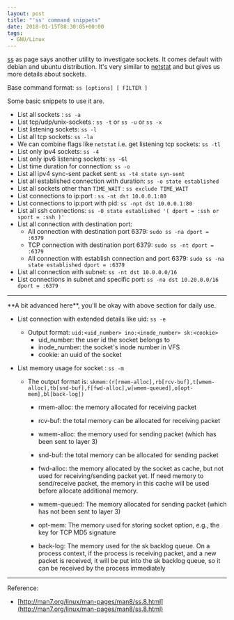 ```yaml
---
layout: post
title: "'ss' command snippets"
date: 2018-01-15T08:30:05+00:00
tags:
 - GNU/Linux
---
```



[ss](http://man7.org/linux/man-pages/man8/ss.8.html) as page says another utility to investigate sockets. It comes default with debian and ubuntu distribution. It's very similar to [netstat](http://man7.org/linux/man-pages/man8/netstat.8.html) and but gives us more details about sockets.


Base command format: `ss [options] [ FILTER ]`

Some basic snippets to use it are.


* List all sockets : `ss -a`
* List tcp/udp/unix-sockets : `ss -t` or `ss -u` or `ss -x`
* List listening sockets: `ss -l`
* List all tcp sockets: `ss -la`
* We can combine flags like `netstat` i.e. get listening tcp sockets:  `ss -tl`
* List only ipv4 sockets: `ss -4`
* List only ipv6 listening sockets: `ss -6l`
* List time duration for connection: `ss -o`
* List all ipv4 sync-sent packet sent: `ss -t4 state syn-sent`
* List all established connection with duration: `ss -o state established`
* List all sockets other than `TIME_WAIT` : `ss exclude TIME_WAIT`
* List connections to ip:port : `ss -nt dst 10.0.0.1:80`
* List connections to ip:port with pid: `ss -npt dst 10.0.0.1:80`
* List all ssh connections: `ss -0 state established '( dport = :ssh or sport = :ssh )'`
* List all connection with destination port: 
    * All connection with destination port 6379: `sudo ss -na dport = :6379`
    * TCP connection with destination port 6379: `sudo ss -nt dport = :6379`
    * All connection with establish connection and port 6379: `sudo ss -na state established dport = :6379`
* List all connection with subnet: `ss -nt dst 10.0.0.0/16`
* List connections in subnet and specific port: `ss -na dst 10.20.0.0/16 dport = :6379`

<hr/>
**A bit advanced here**, you'll be okay with above section for daily use.

* List connection with extended details like uid: `ss -e`
    * Output format: `uid:<uid_number> ino:<inode_number> sk:<cookie>`
        * uid_number: the user id the socket belongs to
        * inode_number: the socket's inode number in VFS
        * cookie:  an uuid of the socket

* List memory usage for socket :  `ss -m`
    * The output format is: `skmem:(r[rmem-alloc],rb[rcv-buf],t[wmem-alloc],tb[snd-buf],f[fwd-alloc],w[wmem-queued],o[opt-mem],bl[back-log])`

        * rmem-alloc: the memory allocated for receiving packet

        * rcv-buf: the total memory can be allocated for receiving packet

        * wmem-alloc: the memory used for sending packet (which has been sent
         to layer 3)

        * snd-buf: the total memory can be allocated for sending packet

        * fwd-alloc: the memory allocated by the socket as cache, but not
         used for receiving/sending packet yet. If need memory
         to send/receive packet, the memory in this cache will
         be used before allocate additional memory.

        * wmem-queued: The memory allocated for sending packet (which has not
         been sent to layer 3)

        * opt-mem: The memory used for storing socket option, e.g., the
         key for TCP MD5 signature

        * back-log: The memory used for the sk backlog queue. On a process
         context, if the process is receiving packet, and a new
         packet is received, it will be put into the sk backlog
         queue, so it can be received by the process immediately




---
Reference: 
* [http://man7.org/linux/man-pages/man8/ss.8.html](http://man7.org/linux/man-pages/man8/ss.8.html)
